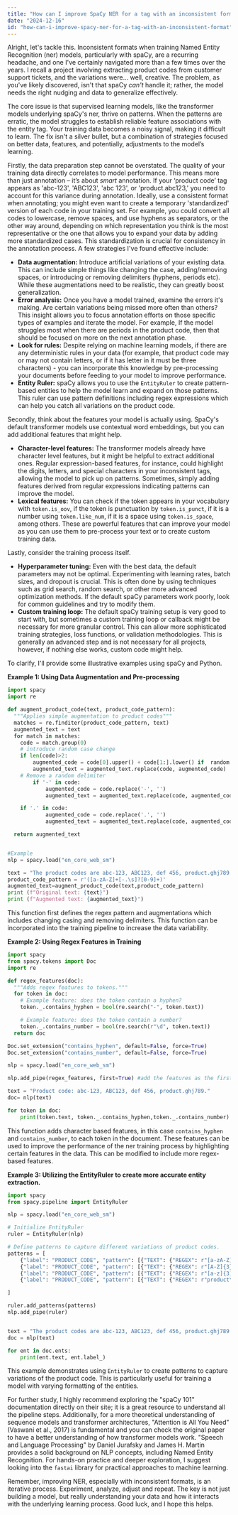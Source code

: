 ```yaml
---
title: "How can I improve SpaCy NER for a tag with an inconsistent format?"
date: "2024-12-16"
id: "how-can-i-improve-spacy-ner-for-a-tag-with-an-inconsistent-format"
---
```


Alright, let's tackle this. Inconsistent formats when training Named Entity Recognition (ner) models, particularly with spaCy, are a recurring headache, and one I've certainly navigated more than a few times over the years. I recall a project involving extracting product codes from customer support tickets, and the variations were… well, creative. The problem, as you've likely discovered, isn't that spaCy *can't* handle it; rather, the model needs the right nudging and data to generalize effectively.

The core issue is that supervised learning models, like the transformer models underlying spaCy's ner, thrive on patterns. When the patterns are erratic, the model struggles to establish reliable feature associations with the entity tag. Your training data becomes a noisy signal, making it difficult to learn. The fix isn't a silver bullet, but a combination of strategies focused on better data, features, and potentially, adjustments to the model’s learning.

Firstly, the data preparation step cannot be overstated. The quality of your training data directly correlates to model performance. This means more than just annotation – it’s about *smart* annotation. If your ‘product code’ tag appears as 'abc-123', 'ABC123', 'abc 123', or 'product.abc123,' you need to account for this variance during annotation. Ideally, use a consistent format when annotating; you might even want to create a temporary 'standardized' version of each code in your training set. For example, you could convert all codes to lowercase, remove spaces, and use hyphens as separators, or the other way around, depending on which representation you think is the most representative or the one that allows you to expand your data by adding more standardized cases. This standardization is crucial for consistency in the annotation process. A few strategies I've found effective include:

*   **Data augmentation:** Introduce artificial variations of your existing data. This can include simple things like changing the case, adding/removing spaces, or introducing or removing delimiters (hyphens, periods etc). While these augmentations need to be realistic, they can greatly boost generalization.
*   **Error analysis:** Once you have a model trained, examine the errors it's making. Are certain variations being missed more often than others? This insight allows you to focus annotation efforts on those specific types of examples and iterate the model. For example, If the model struggles most when there are periods in the product code, then that should be focused on more on the next annotation phase.
*   **Look for rules:** Despite relying on machine learning models, if there are any deterministic rules in your data (for example, that product code may or may not contain letters, or if it has letter in it must be three characters) - you can incorporate this knowledge by pre-processing your documents before feeding to your model to improve performance.
*   **Entity Ruler:** spaCy allows you to use the `EntityRuler` to create pattern-based entities to help the model learn and expand on those patterns. This ruler can use pattern definitions including regex expressions which can help you catch all variations on the product code.

Secondly, think about the features your model is actually using. SpaCy's default transformer models use contextual word embeddings, but you can add additional features that might help.

*   **Character-level features:** The transformer models already have character level features, but it might be helpful to extract additional ones. Regular expression-based features, for instance, could highlight the digits, letters, and special characters in your inconsistent tags, allowing the model to pick up on patterns. Sometimes, simply adding features derived from regular expressions indicating patterns can improve the model.
*   **Lexical features:** You can check if the token appears in your vocabulary with `token.is_oov`, if the token is punctuation by `token.is_punct`, if it is a number using `token.like_num`, if it is a space using `token.is_space`, among others. These are powerful features that can improve your model as you can use them to pre-process your text or to create custom training data.

Lastly, consider the training process itself.

*   **Hyperparameter tuning:** Even with the best data, the default parameters may not be optimal. Experimenting with learning rates, batch sizes, and dropout is crucial. This is often done by using techniques such as grid search, random search, or other more advanced optimization methods. If the default spaCy parameters work poorly, look for common guidelines and try to modify them.
*   **Custom training loop:** The default spaCy training setup is very good to start with, but sometimes a custom training loop or callback might be necessary for more granular control. This can allow more sophisticated training strategies, loss functions, or validation methodologies. This is generally an advanced step and is not necessary for all projects, however, if nothing else works, custom code might help.

To clarify, I'll provide some illustrative examples using spaCy and Python.

**Example 1: Using Data Augmentation and Pre-processing**

```python
import spacy
import re

def augment_product_code(text, product_code_pattern):
  """Applies simple augmentation to product codes"""
  matches = re.finditer(product_code_pattern, text)
  augmented_text = text
  for match in matches:
    code = match.group(0)
    # introduce random case change
    if len(code)>2:
        augmented_code = code[0].upper() + code[1:].lower() if  random.random() > 0.5 else code.lower()
        augmented_text = augmented_text.replace(code, augmented_code)
    # Remove a random delimiter
        if '-' in code:
            augmented_code = code.replace('-', '')
            augmented_text = augmented_text.replace(code, augmented_code)

    if '.' in code:
            augmented_code = code.replace('.', '')
            augmented_text = augmented_text.replace(code, augmented_code)

  return augmented_text


#Example
nlp = spacy.load("en_core_web_sm")

text = "The product codes are abc-123, ABC123, def 456, product.ghj789."
product_code_pattern = r'([a-zA-Z]+[-.\s]?[0-9]+)'
augmented_text=augment_product_code(text,product_code_pattern)
print (f"Original text: {text}")
print (f"Augmented text: {augmented_text}")
```
This function first defines the regex pattern and augmentations which includes changing casing and removing delimiters. This function can be incorporated into the training pipeline to increase the data variability.

**Example 2: Using Regex Features in Training**

```python
import spacy
from spacy.tokens import Doc
import re

def regex_features(doc):
  """Adds regex features to tokens."""
  for token in doc:
    # Example feature: does the token contain a hyphen?
    token._.contains_hyphen = bool(re.search("-", token.text))

    # Example feature: does the token contain a number?
    token._.contains_number = bool(re.search(r"\d", token.text))
  return doc

Doc.set_extension("contains_hyphen", default=False, force=True)
Doc.set_extension("contains_number", default=False, force=True)

nlp = spacy.load("en_core_web_sm")

nlp.add_pipe(regex_features, first=True) #add the features as the first step in the pipeline

text = "Product code: abc-123, ABC123, def 456, product.ghj789."
doc= nlp(text)

for token in doc:
    print(token.text, token._.contains_hyphen,token._.contains_number)

```
This function adds character based features, in this case `contains_hyphen` and `contains_number`, to each token in the document. These features can be used to improve the performance of the ner training process by highlighting certain features in the data. This can be modified to include more regex-based features.

**Example 3: Utilizing the EntityRuler to create more accurate entity extraction.**

```python
import spacy
from spacy.pipeline import EntityRuler

nlp = spacy.load("en_core_web_sm")

# Initialize EntityRuler
ruler = EntityRuler(nlp)

# Define patterns to capture different variations of product codes.
patterns = [
    {"label": "PRODUCT_CODE", "pattern": [{"TEXT": {"REGEX": r"[a-zA-Z]{3}[-.\s]?[0-9]{3}"}}]},
    {"label": "PRODUCT_CODE", "pattern": [{"TEXT": {"REGEX": r"[A-Z]{3}[0-9]{3}"}}]}, #for uppercase
    {"label": "PRODUCT_CODE", "pattern": [{"TEXT": {"REGEX": r"[a-z]{3}\s[0-9]{3}"}}]}, #for spaces
    {"label": "PRODUCT_CODE", "pattern": [{"TEXT": {"REGEX": r"product\.[a-z]{3}[0-9]{3}"}}]} #for periods

]

ruler.add_patterns(patterns)
nlp.add_pipe(ruler)


text = "The product codes are abc-123, ABC123, def 456, product.ghj789 and more."
doc = nlp(text)

for ent in doc.ents:
    print(ent.text, ent.label_)
```
This example demonstrates using `EntityRuler` to create patterns to capture variations of the product code. This is particularly useful for training a model with varying formatting of the entities.

For further study, I highly recommend exploring the "spaCy 101" documentation directly on their site; it is a great resource to understand all the pipeline steps. Additionally, for a more theoretical understanding of sequence models and transformer architectures, "Attention is All You Need" (Vaswani et al., 2017) is fundamental and you can check the original paper to have a better understanding of how transformer models work. "Speech and Language Processing" by Daniel Jurafsky and James H. Martin provides a solid background on NLP concepts, including Named Entity Recognition. For hands-on practice and deeper exploration, I suggest looking into the `fastai` library for practical approaches to machine learning.

Remember, improving NER, especially with inconsistent formats, is an iterative process. Experiment, analyze, adjust and repeat. The key is not just building a model, but really understanding your data and how it interacts with the underlying learning process. Good luck, and I hope this helps.
